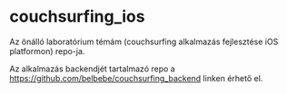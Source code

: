 # couchsurfing_ios
Az önálló laboratórium témám (couchsurfing alkalmazás fejlesztése iOS platformon) repo-ja.

Az alkalmazás backendjét tartalmazó repo a https://github.com/belbebe/couchsurfing_backend linken érhető el.

